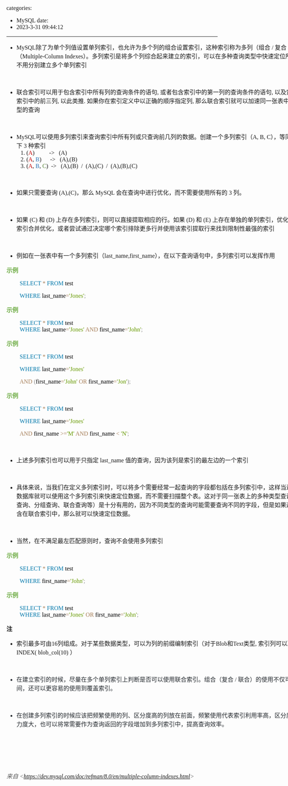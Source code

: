 categories:
- MySQL
date:
- 2023-3-31 09:44:12
---

<body lang=zh-CN style='font-family:"Microsoft YaHei UI";font-size:12.0pt'>
<!--StartFragment-->

<div style='direction:ltr;border-width:100%'>

<div style='direction:ltr;margin-top:0in;margin-left:0in;width:9.0513in'>

<div style='direction:ltr;margin-top:0in;margin-left:0in;width:9.0513in'>

<ul type=disc style='direction:ltr;unicode-bidi:embed;margin-top:0in;
 margin-bottom:0in'>
 <li style='margin-top:0;margin-bottom:0;vertical-align:middle'><span
     style='font-family:"Comic Sans MS";font-size:12.0pt' lang=en-US>MySQL</span><span
     style='font-family:"Microsoft YaHei UI";font-size:12.0pt' lang=zh-CN>除了为单个列值设置单列索引，也允许为多个列的组合设置索引，这种索引称为多列（组合</span><span
     style='font-family:"Comic Sans MS";font-size:12.0pt' lang=en-US> / </span><span
     style='font-family:"Microsoft YaHei UI";font-size:12.0pt' lang=zh-CN>复合</span><span
     style='font-family:"Comic Sans MS";font-size:12.0pt' lang=en-US> / </span><span
     style='font-family:"Microsoft YaHei UI";font-size:12.0pt' lang=zh-CN>联合）索引（</span><span
     style='font-family:"Comic Sans MS";font-size:12.0pt' lang=zh-CN>Multiple-Column</span><span
     style='font-family:"Comic Sans MS";font-size:12.0pt' lang=en-US> </span><span
     style='font-family:"Comic Sans MS";font-size:12.0pt' lang=zh-CN>Indexes</span><span
     style='font-family:"Microsoft YaHei UI";font-size:12.0pt' lang=zh-CN>）。多列索引是将多个列综合起来建立的索引，可以在多种查询类型中快速定位所需数据，而不用分别建立多个单列索引</span></li>
</ul>

<p style='font-family:"Microsoft YaHei UI";font-size:12.0pt'>&nbsp;</p>

<ul type=disc style='direction:ltr;unicode-bidi:embed;margin-top:0in;
 margin-bottom:0in'>
 <li style='margin-top:0;margin-bottom:0;vertical-align:middle'><span
     style='font-family:"Microsoft YaHei UI";font-size:12.0pt'>联合索引可以用于包含索引中所有列的查询条件的语句</span><span
     style='font-family:"Comic Sans MS";font-size:12.0pt'>, </span><span
     style='font-family:"Microsoft YaHei UI";font-size:12.0pt'>或者包含索引中的第一列的查询条件的语句</span><span
     style='font-family:"Comic Sans MS";font-size:12.0pt'>, </span><span
     style='font-family:"Microsoft YaHei UI";font-size:12.0pt'>以及索引中前两列</span><span
     style='font-family:"Comic Sans MS";font-size:12.0pt'>, </span><span
     style='font-family:"Microsoft YaHei UI";font-size:12.0pt'>索引中的前三列</span><span
     style='font-family:"Comic Sans MS";font-size:12.0pt'>, </span><span
     style='font-family:"Microsoft YaHei UI";font-size:12.0pt'>以此类推</span><span
     style='font-family:"Comic Sans MS";font-size:12.0pt'>. </span><span
     style='font-family:"Microsoft YaHei UI";font-size:12.0pt'>如果你在索引定义中以正确的顺序指定列</span><span
     style='font-family:"Comic Sans MS";font-size:12.0pt'>, </span><span
     style='font-family:"Microsoft YaHei UI";font-size:12.0pt'>那么联合索引就可以加速同一张表中的多个不同类型的查询</span></li>
</ul>

<p style='margin-left:.375in;font-family:"Comic Sans MS";font-size:
12.0pt'>&nbsp;</p>

<ul type=disc style='direction:ltr;unicode-bidi:embed;margin-top:0in;
 margin-bottom:0in'>
 <li style='margin-top:0;margin-bottom:0;vertical-align:middle'><span
     style='font-family:"Comic Sans MS";font-size:12.0pt' lang=zh-CN>MySQL</span><span
     style='font-family:"Microsoft YaHei UI";font-size:12.0pt' lang=zh-CN>可以使用多列索引来查询索引中所有列或只查询前几列的数据。创建一个多列索引（</span><span
     style='font-family:"Comic Sans MS";font-size:12.0pt' lang=en-US>A, B, C</span><span
     style='font-family:"Microsoft YaHei UI";font-size:12.0pt' lang=zh-CN>），等同于建立了以下</span><span
     style='font-family:"Comic Sans MS";font-size:12.0pt' lang=en-US> 3 </span><span
     style='font-family:"Microsoft YaHei UI";font-size:12.0pt' lang=zh-CN>种索引</span></li>
 <ol type=1 style='direction:ltr;unicode-bidi:embed;margin-top:0in;margin-bottom:
  0in;font-family:"Comic Sans MS";font-size:12.0pt;font-weight:normal;
  font-style:normal'>
  <li value=1 style='margin-top:0;margin-bottom:0;vertical-align:middle'
      lang=en-US><span style='font-family:"Comic Sans MS";font-size:12.0pt;
      font-weight:normal;font-style:normal;font-family:"Comic Sans MS";
      font-size:12.0pt'>(</span><span style='font-family:"Comic Sans MS";
      font-size:12.0pt;font-weight:normal;font-style:normal;font-family:"Comic Sans MS";
      font-size:12.0pt;color:#C00000'>A</span><span style='font-family:"Comic Sans MS";
      font-size:12.0pt;font-weight:normal;font-style:normal;font-family:"Comic Sans MS";
      font-size:12.0pt'>)<span style='mso-spacerun:yes'>         
      </span>-&gt;<span style='mso-spacerun:yes'>   </span>(A)</span></li>
  <li style='margin-top:0;margin-bottom:0;vertical-align:middle' lang=en-US><span
      style='font-family:"Comic Sans MS";font-size:12.0pt'>(</span><span
      style='font-family:"Comic Sans MS";font-size:12.0pt;color:#C00000'>A</span><span
      style='font-family:"Comic Sans MS";font-size:12.0pt'>, </span><span
      style='font-family:"Comic Sans MS";font-size:12.0pt;color:#2E75B5'>B</span><span
      style='font-family:"Comic Sans MS";font-size:12.0pt'>)<span
      style='mso-spacerun:yes'>      </span>-&gt;<span
      style='mso-spacerun:yes'>   </span>(A),(B)</span></li>
  <li style='margin-top:0;margin-bottom:0;vertical-align:middle' lang=en-US><span
      style='font-family:"Comic Sans MS";font-size:12.0pt'>(</span><span
      style='font-family:"Comic Sans MS";font-size:12.0pt;color:#C00000'>A</span><span
      style='font-family:"Comic Sans MS";font-size:12.0pt'>, </span><span
      style='font-family:"Comic Sans MS";font-size:12.0pt;color:#2E75B5'>B</span><span
      style='font-family:"Comic Sans MS";font-size:12.0pt'>, </span><span
      style='font-family:"Comic Sans MS";font-size:12.0pt;color:#538135'>C</span><span
      style='font-family:"Comic Sans MS";font-size:12.0pt'>)<span
      style='mso-spacerun:yes'>  </span>-&gt;<span style='mso-spacerun:yes'>  
      </span>(A),(B)<span style='mso-spacerun:yes'>  </span>/<span
      style='mso-spacerun:yes'>  </span>(A),(C)<span style='mso-spacerun:yes'> 
      </span>/<span style='mso-spacerun:yes'>  </span>(A),(B),(C)<span
      style='mso-spacerun:yes'>  </span></span></li>
 </ol>
</ul>

<p style='margin-left:.75in;font-family:"Comic Sans MS";font-size:
12.0pt' lang=en-US>&nbsp;</p>

<ul type=disc style='direction:ltr;unicode-bidi:embed;margin-top:0in;
 margin-bottom:0in'>
 <li style='margin-top:0;margin-bottom:0;vertical-align:middle'><span
     style='font-family:"Microsoft YaHei UI";font-size:12.0pt' lang=zh-CN>如果只需要查询
     </span><span style='font-family:"Comic Sans MS";font-size:12.0pt'
     lang=en-US>(A),(C)</span><span style='font-family:"Microsoft YaHei UI";
     font-size:12.0pt' lang=zh-CN>，那么</span><span style='font-family:"Comic Sans MS";
     font-size:12.0pt' lang=en-US> MySQL </span><span style='font-family:"Microsoft YaHei UI";
     font-size:12.0pt' lang=zh-CN>会在查询中进行优化，而不需要使用所有的</span><span
     style='font-family:"Comic Sans MS";font-size:12.0pt' lang=en-US> 3 </span><span
     style='font-family:"Microsoft YaHei UI";font-size:12.0pt' lang=zh-CN>列。</span></li>
</ul>

<p style='margin-left:.375in;font-family:"Comic Sans MS";font-size:
12.0pt'>&nbsp;</p>

<ul type=disc style='direction:ltr;unicode-bidi:embed;margin-top:0in;
 margin-bottom:0in'>
 <li style='margin-top:0;margin-bottom:0;vertical-align:middle'><span
     style='font-family:"Microsoft YaHei UI";font-size:12.0pt' lang=zh-CN>如果</span><span
     style='font-family:"Comic Sans MS";font-size:12.0pt' lang=en-US> (C) </span><span
     style='font-family:"Microsoft YaHei UI";font-size:12.0pt' lang=zh-CN>和</span><span
     style='font-family:"Comic Sans MS";font-size:12.0pt' lang=en-US> (D) </span><span
     style='font-family:"Microsoft YaHei UI";font-size:12.0pt' lang=zh-CN>上存在多列索引，则可以直接提取相应的行。如果</span><span
     style='font-family:"Comic Sans MS";font-size:12.0pt' lang=en-US> (D) </span><span
     style='font-family:"Microsoft YaHei UI";font-size:12.0pt' lang=zh-CN>和</span><span
     style='font-family:"Comic Sans MS";font-size:12.0pt' lang=en-US> (E) </span><span
     style='font-family:"Microsoft YaHei UI";font-size:12.0pt' lang=zh-CN>上存在单独的单列索引，优化器会尝试使用索引合并优化，或者尝试通过决定哪个索引排除更多行并使用该索引提取行来找到限制性最强的索引</span></li>
</ul>

<p style='font-family:"Comic Sans MS";font-size:12.0pt;color:#70AD47'>&nbsp;</p>

<ul type=disc style='direction:ltr;unicode-bidi:embed;margin-top:0in;
 margin-bottom:0in'>
 <li style='margin-top:0;margin-bottom:0;vertical-align:middle'><span
     style='font-family:"Microsoft YaHei UI";font-size:12.0pt' lang=zh-CN>例如在一张表中有一个多列索引（</span><span
     style='font-family:"Comic Sans MS";font-size:12.0pt' lang=en-US>l</span><span
     style='font-family:"Comic Sans MS";font-size:12.0pt' lang=zh-CN>ast_name,first_name</span><span
     style='font-family:"Microsoft YaHei UI";font-size:12.0pt' lang=zh-CN>），在以下查询语句中，多列索引可以发挥作用</span></li>
</ul>

<p style='font-family:"Microsoft YaHei UI";font-size:12.0pt;
color:#70AD47'><span style='font-weight:bold'>示例</span></p>

<p style='margin-left:.375in;font-family:"Comic Sans MS";font-size:
12.0pt'><span style='color:#0077AA'>SELECT </span><span style='color:#A67F59'>*
</span><span style='color:#0077AA'>FROM</span><span style='color:black'> test </span></p>

<p style='margin-left:.375in;font-family:"Comic Sans MS";font-size:
12.0pt'><span style='color:#0077AA'>WHERE</span><span style='color:black'>
last_name</span><span style='color:#A67F59'>=</span><span style='color:#669900'>'Jones'</span><span
style='color:#909090'>;</span></p>

<p style='font-family:"Microsoft YaHei UI";font-size:12.0pt;
color:#70AD47'><span style='font-weight:bold'>示例</span></p>

<p style='margin-left:.375in;font-family:"Comic Sans MS";font-size:
12.0pt'><span style='color:#0077AA'>SELECT </span><span style='color:#A67F59'>*
</span><span style='color:#0077AA'>FROM</span><span style='color:black'>
test<br>
</span><span style='color:#0077AA'>WHERE</span><span style='color:black'>
last_name</span><span style='color:#A67F59'>=</span><span style='color:#669900'>'Jones'
</span><span style='color:#A67F59'>AND</span><span style='color:black'>
first_name</span><span style='color:#A67F59'>=</span><span style='color:#669900'>'John'</span><span
style='color:#909090'>;</span></p>

<p style='font-family:"Microsoft YaHei UI";font-size:12.0pt;
color:#70AD47'><span style='font-weight:bold'>示例</span></p>

<p style='margin-left:.375in;font-family:"Comic Sans MS";font-size:
12.0pt'><span style='color:#0077AA'>SELECT </span><span style='color:#A67F59'>*
</span><span style='color:#0077AA'>FROM</span><span style='color:black'> test</span></p>

<p style='margin-left:.375in;font-family:"Comic Sans MS";font-size:
12.0pt'><span style='color:#0077AA'>WHERE</span><span style='color:black'>
last_name</span><span style='color:#A67F59'>=</span><span style='color:#669900'>'Jones'</span></p>

<p style='margin-left:.375in;font-family:"Comic Sans MS";font-size:
12.0pt'><span style='color:#A67F59'>AND </span><span style='color:#909090'>(</span><span
style='color:black'>first_name</span><span style='color:#A67F59'>=</span><span
style='color:#669900'>'John' </span><span style='color:#A67F59'>OR</span><span
style='color:black'> first_name</span><span style='color:#A67F59'>=</span><span
style='color:#669900'>'Jon'</span><span style='color:#909090'>);</span></p>

<p style='font-family:"Microsoft YaHei UI";font-size:12.0pt;
color:#70AD47'><span style='font-weight:bold'>示例</span></p>

<p style='margin-left:.375in;font-family:"Comic Sans MS";font-size:
12.0pt'><span style='color:#0077AA'>SELECT </span><span style='color:#A67F59'>*
</span><span style='color:#0077AA'>FROM</span><span style='color:black'> test</span></p>

<p style='margin-left:.375in;font-family:"Comic Sans MS";font-size:
12.0pt'><span style='color:#0077AA'>WHERE</span><span style='color:black'>
last_name</span><span style='color:#A67F59'>=</span><span style='color:#669900'>'Jones'</span></p>

<p style='margin-left:.375in;font-family:"Comic Sans MS";font-size:
12.0pt'><span style='color:#A67F59'>AND</span><span style='color:black'>
first_name </span><span style='color:#A67F59'>&gt;=</span><span
style='color:#669900'>'M' </span><span style='color:#A67F59'>AND</span><span
style='color:black'> first_name </span><span style='color:#A67F59'>&lt; </span><span
style='color:#669900'>'N'</span><span style='color:#909090'>;</span></p>

<p style='margin-left:.375in;font-family:"Comic Sans MS";font-size:
12.0pt;color:#70AD47'>&nbsp;</p>

<ul type=disc style='direction:ltr;unicode-bidi:embed;margin-top:0in;
 margin-bottom:0in'>
 <li style='margin-top:0;margin-bottom:0;vertical-align:middle'><span
     style='font-family:"Microsoft YaHei UI";font-size:12.0pt' lang=zh-CN>上述多列索引也可以用于只指定</span><span
     style='font-family:"Comic Sans MS";font-size:12.0pt' lang=en-US> </span><span
     style='font-family:"Comic Sans MS";font-size:12.0pt' lang=zh-CN>last_name</span><span
     style='font-family:"Comic Sans MS";font-size:12.0pt' lang=en-US> </span><span
     style='font-family:"Microsoft YaHei UI";font-size:12.0pt' lang=zh-CN>值的查询，因为该列是索引的最左边的一个索引</span></li>
</ul>

<p style='font-family:"Comic Sans MS";font-size:12.0pt;color:#70AD47'>&nbsp;</p>

<ul type=disc style='direction:ltr;unicode-bidi:embed;margin-top:0in;
 margin-bottom:0in'>
 <li style='margin-top:0;margin-bottom:0;vertical-align:middle'><span
     style='font-family:"Microsoft YaHei UI";font-size:12.0pt'>具体来说，当我们在定义多列索引时，可以将多个需要经常一起查询的字段都包括在多列索引中，这样当进行查询时，数据库就可以使用这个多列索引来快速定位数据，而不需要扫描整个表。这对于同一张表上的多种类型查询（例如聚合查询、分组查询、联合查询等）是十分有用的，因为不同类型的查询可能需要查询不同的字段，但是如果这些字段都包含在联合索引中，那么就可以快速定位数据。</span></li>
</ul>

<p style='font-family:"Comic Sans MS";font-size:12.0pt'>&nbsp;</p>

<ul type=disc style='direction:ltr;unicode-bidi:embed;margin-top:0in;
 margin-bottom:0in'>
 <li style='margin-top:0;margin-bottom:0;vertical-align:middle'><span
     style='font-family:"Microsoft YaHei UI";font-size:12.0pt'>当然，在不满足最左匹配原则时，查询不会使用多列索引</span></li>
</ul>

<p style='font-family:"Microsoft YaHei UI";font-size:12.0pt;
color:#70AD47'><span style='font-weight:bold'>示例</span></p>

<p style='margin-left:.375in;font-family:"Comic Sans MS";font-size:
12.0pt'><span style='color:#0077AA'>SELECT </span><span style='color:#A67F59'>*
</span><span style='color:#0077AA'>FROM</span><span style='color:black'> test </span></p>

<p style='margin-left:.375in;font-family:"Comic Sans MS";font-size:
12.0pt'><span style='color:#0077AA'>WHERE</span><span style='color:black'>
first_name</span><span style='color:#A67F59'>=</span><span style='color:#669900'>'John'</span><span
style='color:#909090'>;</span></p>

<p style='font-family:"Microsoft YaHei UI";font-size:12.0pt;
color:#70AD47'><span style='font-weight:bold'>示例</span></p>

<p style='margin-left:.375in;font-family:"Comic Sans MS";font-size:
12.0pt'><span style='color:#0077AA'>SELECT </span><span style='color:#A67F59'>*
</span><span style='color:#0077AA'>FROM</span><span style='color:black'>
test<br>
</span><span style='color:#0077AA'>WHERE</span><span style='color:black'>
last_name</span><span style='color:#A67F59'>=</span><span style='color:#669900'>'Jones'
</span><span style='color:#A67F59'>OR</span><span style='color:black'>
first_name</span><span style='color:#A67F59'>=</span><span style='color:#669900'>'John'</span><span
style='color:#909090'>;</span></p>

<p style='font-family:"Microsoft YaHei UI";font-size:12.0pt'><span
style='font-weight:bold'>注</span></p>

<ul type=disc style='direction:ltr;unicode-bidi:embed;margin-top:0in;
 margin-bottom:0in'>
 <li style='margin-top:0;margin-bottom:0;vertical-align:middle'><span
     style='font-family:"Microsoft YaHei UI";font-size:12.0pt' lang=zh-CN>索引最多可由</span><span
     style='font-family:"Comic Sans MS";font-size:12.0pt' lang=zh-CN>16</span><span
     style='font-family:"Microsoft YaHei UI";font-size:12.0pt' lang=zh-CN>列组成。对于某些数据类型，可以为列的前缀编制索引（对于</span><span
     style='font-family:"Comic Sans MS";font-size:12.0pt' lang=zh-CN>Blob</span><span
     style='font-family:"Microsoft YaHei UI";font-size:12.0pt' lang=zh-CN>和</span><span
     style='font-family:"Comic Sans MS";font-size:12.0pt' lang=zh-CN>Text</span><span
     style='font-family:"Microsoft YaHei UI";font-size:12.0pt' lang=zh-CN>类型</span><span
     style='font-family:"Comic Sans MS";font-size:12.0pt' lang=zh-CN>, </span><span
     style='font-family:"Microsoft YaHei UI";font-size:12.0pt' lang=zh-CN>索引列可以取前几位</span><span
     style='font-family:"Comic Sans MS";font-size:12.0pt' lang=zh-CN>, </span><span
     style='font-family:"Microsoft YaHei UI";font-size:12.0pt' lang=zh-CN>如</span><span
     style='font-family:"Microsoft YaHei UI";font-size:12.0pt' lang=en-US> </span><span
     style='font-family:"Comic Sans MS";font-size:12.0pt' lang=zh-CN>INDEX(</span><span
     style='font-family:"Comic Sans MS";font-size:12.0pt' lang=en-US> </span><span
     style='font-family:"Comic Sans MS";font-size:12.0pt' lang=zh-CN>blob_col(10)</span><span
     style='font-family:"Comic Sans MS";font-size:12.0pt' lang=en-US> </span><span
     style='font-family:"Microsoft YaHei UI";font-size:12.0pt' lang=zh-CN>）</span></li>
</ul>

<p style='margin-left:.375in;font-family:"Comic Sans MS";font-size:
12.0pt;color:#24292E'>&nbsp;</p>

<ul type=disc style='direction:ltr;unicode-bidi:embed;margin-top:0in;
 margin-bottom:0in'>
 <li style='margin-top:0;margin-bottom:0;vertical-align:middle;color:#24292E'><span
     style='font-family:"Microsoft YaHei UI";font-size:12.0pt'>在建立索引的时候，尽量在多个单列索引上判断是否可以使用联合索引。组合（复合</span><span
     style='font-family:"Comic Sans MS";font-size:12.0pt'> / </span><span
     style='font-family:"Microsoft YaHei UI";font-size:12.0pt'>联合）的使用不仅可以节省空间，还可以更容易的使用到覆盖索引。</span></li>
</ul>

<p style='margin-left:.375in;font-family:"Comic Sans MS";font-size:
12.0pt;color:#24292E'>&nbsp;</p>

<ul type=disc style='direction:ltr;unicode-bidi:embed;margin-top:0in;
 margin-bottom:0in'>
 <li style='margin-top:0;margin-bottom:0;vertical-align:middle;color:#24292E'><span
     style='font-family:"Microsoft YaHei UI";font-size:12.0pt'>在创建多列索引的时候应该把频繁使用的列、区分度高的列放在前面，频繁使用代表索引利用率高，区分度高代表筛选力度大，也可以将常需要作为查询返回的字段增加到多列索引中，提高查询效率。</span></li>
</ul>

<p style='margin-left:.375in;font-family:"Comic Sans MS";font-size:
12.0pt;color:#24292E'>&nbsp;</p>

<p style='font-family:"Comic Sans MS";font-size:12.0pt'>&nbsp;</p>

<p style='font-family:"Comic Sans MS";font-size:12.0pt'>&nbsp;</p>

<p><cite style='font-size:12.0pt;color:#595959'><span
style='font-family:"Microsoft YaHei UI"'>来自</span><span style='font-family:
"Comic Sans MS"'> &lt;</span><a
href="https://dev.mysql.com/doc/refman/8.0/en/multiple-column-indexes.html"><span
style='font-family:"Comic Sans MS"'>https://dev.mysql.com/doc/refman/8.0/en/multiple-column-indexes.html</span></a><span
style='font-family:"Comic Sans MS"'>&gt; </span></cite></p>

</div>

</div>

</div>

<!--EndFragment-->
</body>